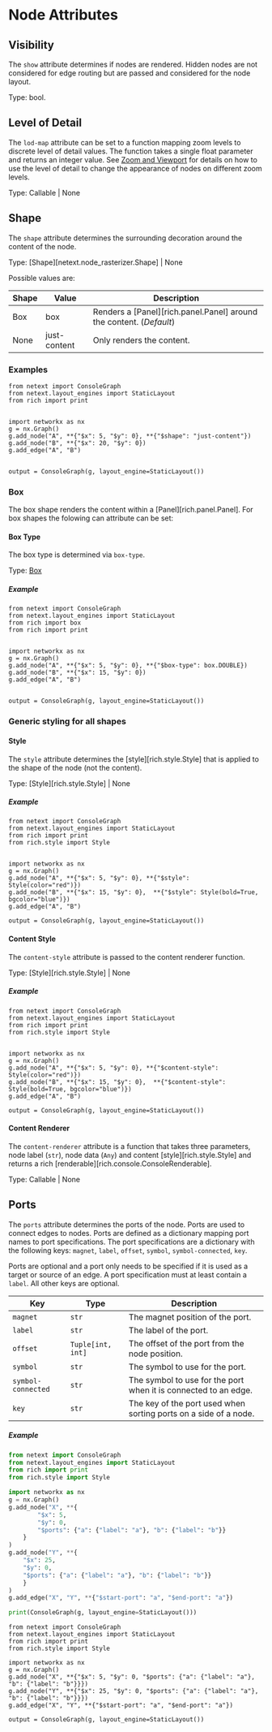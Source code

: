# Node Attributes

## Visibility

The `show` attribute determines if nodes are rendered. Hidden nodes are not considered for edge routing but are passed and considered for the node layout.

Type: bool.

## Level of Detail

The `lod-map` attribute can be set to a function mapping zoom levels to discrete level of detail values. The function takes a single float parameter and returns an integer value. See [Zoom and Viewport](../user-guide/zoom-and-viewport.md) for details on how to use the level of detail to change the appearance of nodes on different zoom levels.

Type: Callable | None

## Shape

The `shape` attribute determines the surrounding decoration around the content of the node.

Type: [Shape][netext.node_rasterizer.Shape] | None

Possible values are:

| Shape |  Value | Description |
|------|--------|-------------|
| Box | box | Renders a [Panel][rich.panel.Panel] around the content. (*Default*) |
| None | just-content | Only renders the content. |

### Examples

```{.rich title='Shapes' }
from netext import ConsoleGraph
from netext.layout_engines import StaticLayout
from rich import print


import networkx as nx
g = nx.Graph()
g.add_node("A", **{"$x": 5, "$y": 0}, **{"$shape": "just-content"})
g.add_node("B", **{"$x": 20, "$y": 0})
g.add_edge("A", "B")


output = ConsoleGraph(g, layout_engine=StaticLayout())
```

### Box

The box shape renders the content within a [Panel][rich.panel.Panel]. For box shapes the folowing can attribute can be set:

#### Box Type

The box type is determined via `box-type`.

Type: [Box](https://rich.readthedocs.io/en/stable/appendix/box.html#appendix-box)

##### Example

```{.rich title='Box Types' }
from netext import ConsoleGraph
from netext.layout_engines import StaticLayout
from rich import box
from rich import print


import networkx as nx
g = nx.Graph()
g.add_node("A", **{"$x": 5, "$y": 0}, **{"$box-type": box.DOUBLE})
g.add_node("B", **{"$x": 15, "$y": 0})
g.add_edge("A", "B")


output = ConsoleGraph(g, layout_engine=StaticLayout())
```

### Generic styling for all shapes

#### Style

The `style` attribute determines the [style][rich.style.Style] that is applied to the shape of the node (not the content).

Type: [Style][rich.style.Style] | None


##### Example

```{.rich title='Style' }
from netext import ConsoleGraph
from netext.layout_engines import StaticLayout
from rich import print
from rich.style import Style


import networkx as nx
g = nx.Graph()
g.add_node("A", **{"$x": 5, "$y": 0}, **{"$style": Style(color="red")})
g.add_node("B", **{"$x": 15, "$y": 0},  **{"$style": Style(bold=True, bgcolor="blue")})
g.add_edge("A", "B")

output = ConsoleGraph(g, layout_engine=StaticLayout())
```

#### Content Style

The `content-style` attribute is passed to the content renderer function.

Type: [Style][rich.style.Style] | None

##### Example

```{.rich title='Content Style' }
from netext import ConsoleGraph
from netext.layout_engines import StaticLayout
from rich import print
from rich.style import Style


import networkx as nx
g = nx.Graph()
g.add_node("A", **{"$x": 5, "$y": 0}, **{"$content-style": Style(color="red")})
g.add_node("B", **{"$x": 15, "$y": 0},  **{"$content-style": Style(bold=True, bgcolor="blue")})
g.add_edge("A", "B")

output = ConsoleGraph(g, layout_engine=StaticLayout())
```

#### Content Renderer

The `content-renderer` attribute is a function that takes three parameters, node label (`str`), node data (`Any`) and content [style][rich.style.Style] and returns a rich [renderable][rich.console.ConsoleRenderable].

Type: Callable | None

## Ports

The `ports` attribute determines the ports of the node. Ports are used to connect edges to nodes. Ports are defined as a dictionary mapping port names to port specifications. The port specifications are a dictionary with the following keys: `magnet`, `label`, `offset`, `symbol`, `symbol-connected`, `key`.

Ports are optional and a port only needs to be specified if it is used as a target or source of an edge. A port specification must at least contain a `label`. All other keys are optional.

| Key               | Type     | Description                                                                 |
|-------------------|----------|-----------------------------------------------------------------------------|
| `magnet`          | `str`    | The magnet position of the port.                                            |
| `label`           | `str`    | The label of the port.                                                      |
| `offset`          | `Tuple[int, int]` | The offset of the port from the node position.                        |
| `symbol`          | `str`    | The symbol to use for the port.                                              |
| `symbol-connected` | `str`    | The symbol to use for the port when it is connected to an edge.              |
| `key`             | `str`    | The key of the port used when sorting ports on a side of a node.                                         |


##### Example

```python
from netext import ConsoleGraph
from netext.layout_engines import StaticLayout
from rich import print
from rich.style import Style

import networkx as nx
g = nx.Graph()
g.add_node("X", **{
        "$x": 5,
        "$y": 0,
        "$ports": {"a": {"label": "a"}, "b": {"label": "b"}}
    }
)
g.add_node("Y", **{
    "$x": 25,
    "$y": 0,
    "$ports": {"a": {"label": "a"}, "b": {"label": "b"}}
    }
)
g.add_edge("X", "Y", **{"$start-port": "a", "$end-port": "a"})

print(ConsoleGraph(g, layout_engine=StaticLayout()))
```

```{.rich title='Ports' }
from netext import ConsoleGraph
from netext.layout_engines import StaticLayout
from rich import print
from rich.style import Style

import networkx as nx
g = nx.Graph()
g.add_node("X", **{"$x": 5, "$y": 0, "$ports": {"a": {"label": "a"}, "b": {"label": "b"}}})
g.add_node("Y", **{"$x": 25, "$y": 0, "$ports": {"a": {"label": "a"}, "b": {"label": "b"}}})
g.add_edge("X", "Y", **{"$start-port": "a", "$end-port": "a"})

output = ConsoleGraph(g, layout_engine=StaticLayout())
```
